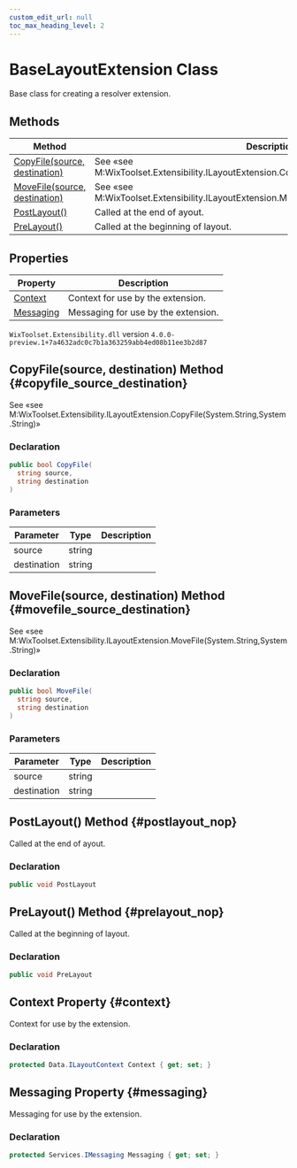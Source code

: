 ```yaml
---
custom_edit_url: null
toc_max_heading_level: 2
---
```

# BaseLayoutExtension Class
Base class for creating a resolver extension.
## Methods
| Method | Description |
| ------ | ----------- |
| [CopyFile(source, destination)](#copyfile_source_destination) | See «see M:WixToolset.Extensibility.ILayoutExtension.CopyFile(System.String,System.String)»  |
| [MoveFile(source, destination)](#movefile_source_destination) | See «see M:WixToolset.Extensibility.ILayoutExtension.MoveFile(System.String,System.String)»  |
| [PostLayout()](#postlayout_nop) | Called at the end of ayout. |
| [PreLayout()](#prelayout_nop) | Called at the beginning of layout. |
## Properties
| Property | Description |
| ------ | ----------- |
| [Context](#context) | Context for use by the extension. |
| [Messaging](#messaging) | Messaging for use by the extension. |
`WixToolset.Extensibility.dll` version `4.0.0-preview.1+7a4632adc0c7b1a363259abb4ed08b11ee3b2d87`
## CopyFile(source, destination) Method {#copyfile_source_destination}
See «see M:WixToolset.Extensibility.ILayoutExtension.CopyFile(System.String,System.String)» 
### Declaration
```cs
public bool CopyFile(
  string source,
  string destination
)
```
### Parameters
| Parameter | Type | Description |
| --------- | ---- | ----------- |
| source | string |  |
| destination | string |  |
## MoveFile(source, destination) Method {#movefile_source_destination}
See «see M:WixToolset.Extensibility.ILayoutExtension.MoveFile(System.String,System.String)» 
### Declaration
```cs
public bool MoveFile(
  string source,
  string destination
)
```
### Parameters
| Parameter | Type | Description |
| --------- | ---- | ----------- |
| source | string |  |
| destination | string |  |
## PostLayout() Method {#postlayout_nop}
Called at the end of ayout.
### Declaration
```cs
public void PostLayout
```
## PreLayout() Method {#prelayout_nop}
Called at the beginning of layout.
### Declaration
```cs
public void PreLayout
```
## Context Property {#context}
Context for use by the extension.
### Declaration
```cs
protected Data.ILayoutContext Context { get; set; } 
```
## Messaging Property {#messaging}
Messaging for use by the extension.
### Declaration
```cs
protected Services.IMessaging Messaging { get; set; } 
```
